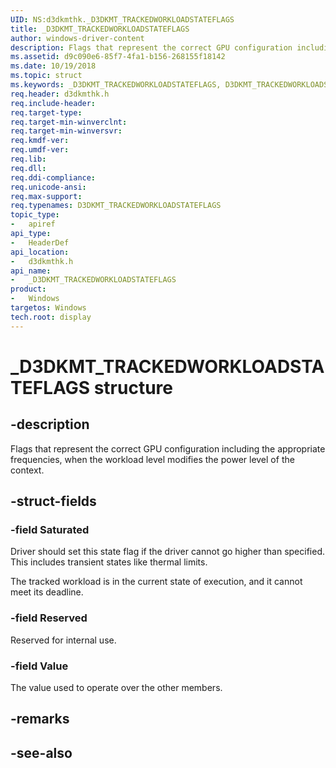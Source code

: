 ```yaml
---
UID: NS:d3dkmthk._D3DKMT_TRACKEDWORKLOADSTATEFLAGS
title: _D3DKMT_TRACKEDWORKLOADSTATEFLAGS
author: windows-driver-content
description: Flags that represent the correct GPU configuration including the appropriate frequencies, when the workload level modifies the power level of the context.
ms.assetid: d9c090e6-85f7-4fa1-b156-268155f18142
ms.date: 10/19/2018
ms.topic: struct
ms.keywords: _D3DKMT_TRACKEDWORKLOADSTATEFLAGS, D3DKMT_TRACKEDWORKLOADSTATEFLAGS, 
req.header: d3dkmthk.h
req.include-header:
req.target-type:
req.target-min-winverclnt:
req.target-min-winversvr:
req.kmdf-ver:
req.umdf-ver:
req.lib:
req.dll:
req.ddi-compliance:
req.unicode-ansi:
req.max-support:
req.typenames: D3DKMT_TRACKEDWORKLOADSTATEFLAGS
topic_type: 
-	apiref
api_type: 
-	HeaderDef
api_location: 
-	d3dkmthk.h
api_name: 
-	_D3DKMT_TRACKEDWORKLOADSTATEFLAGS
product:
-	Windows
targetos: Windows
tech.root: display
---
```


# _D3DKMT_TRACKEDWORKLOADSTATEFLAGS structure

## -description

Flags that represent the correct GPU configuration including the appropriate frequencies, when the workload level modifies the power level of the context.

## -struct-fields

### -field Saturated

Driver should set this state flag if the driver cannot go higher than specified. This includes transient states like thermal limits.

The tracked workload is in the current state of execution, and it cannot meet its deadline.

### -field Reserved

Reserved for internal use.

### -field Value
 
The value used to operate over the other members.

## -remarks

## -see-also
